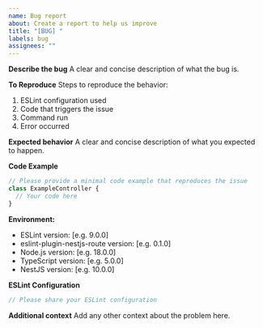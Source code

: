 ```yaml
---
name: Bug report
about: Create a report to help us improve
title: "[BUG] "
labels: bug
assignees: ""
---
```


**Describe the bug**
A clear and concise description of what the bug is.

**To Reproduce**
Steps to reproduce the behavior:

1. ESLint configuration used
2. Code that triggers the issue
3. Command run
4. Error occurred

**Expected behavior**
A clear and concise description of what you expected to happen.

**Code Example**

```typescript
// Please provide a minimal code example that reproduces the issue
class ExampleController {
  // Your code here
}
```

**Environment:**

- ESLint version: [e.g. 9.0.0]
- eslint-plugin-nestjs-route version: [e.g. 0.1.0]
- Node.js version: [e.g. 18.0.0]
- TypeScript version: [e.g. 5.0.0]
- NestJS version: [e.g. 10.0.0]

**ESLint Configuration**

```javascript
// Please share your ESLint configuration
```

**Additional context**
Add any other context about the problem here.
